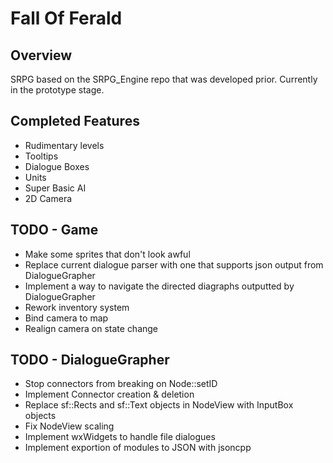 Fall Of Ferald
==============

## Overview
SRPG based on the SRPG_Engine repo that was developed prior.
Currently in the prototype stage.

## Completed Features
* Rudimentary levels
* Tooltips
* Dialogue Boxes
* Units
* Super Basic AI
* 2D Camera

## TODO - Game
* Make some sprites that don't look awful
* Replace current dialogue parser with one that supports json output from
  DialogueGrapher
* Implement a way to navigate the directed diagraphs outputted by DialogueGrapher
* Rework inventory system
* Bind camera to map
* Realign camera on state change

## TODO - DialogueGrapher
* Stop connectors from breaking on Node::setID
* Implement Connector creation & deletion
* Replace sf::Rects and sf::Text objects in NodeView with InputBox objects
* Fix NodeView scaling
* Implement wxWidgets to handle file dialogues
* Implement exportion of modules to JSON with jsoncpp
